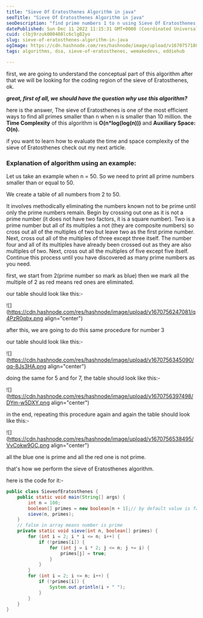```yaml
---
title: "Sieve Of Eratosthenes Algorithm in java"
seoTitle: "Sieve Of Eratosthenes Algorithm in java"
seoDescription: "find prime numbers 1 to n using Sieve Of Eratosthenes Algorithm in java. time complexity of this algorithm"
datePublished: Sun Dec 11 2022 11:15:31 GMT+0000 (Coordinated Universal Time)
cuid: clbj9rzuk000408lc6clg02yo
slug: sieve-of-eratosthenes-algorithm-in-java
ogImage: https://cdn.hashnode.com/res/hashnode/image/upload/v1670757188736/J7aQ5KWZU.png
tags: algorithms, dsa, sieve-of-eratosthenes, wemakedevs, eddiehub

---
```


first, we are going to understand the conceptual part of this algorithm after that we will be looking for the coding region of the sieve of Eratosthenes, ok.

***great, first of all, we should have the question why use this algorithm?***

here is the answer, The sieve of Eratosthenes is one of the most efficient ways to find all primes smaller than n when n is smaller than 10 million. the **Time Complexity** of this algorithm is **O(n\*log(log(n)))** and **Auxiliary Space: O(n).**

if you want to learn how to evaluate the time and space complexity of the sieve of Eratosthenes check out my next article.

### Explanation of algorithm using an example:

Let us take an example when n = 50. So we need to print all prime numbers smaller than or equal to 50.

We create a table of all numbers from 2 to 50.

It involves methodically eliminating the numbers known not to be prime until only the prime numbers remain. Begin by crossing out one as it is not a prime number (it does not have two factors, it is a square number). Two is a prime number but all of its multiples a not (they are composite numbers) so cross out all of the multiples of two but leave two as the first prime number. Next, cross out all of the multiples of three except three itself. The number four and all of its multiples have already been crossed out as they are also multiples of two. Next, cross out all the multiples of five except five itself. Continue this process until you have discovered as many prime numbers as you need.

first, we start from 2(prime number so mark as blue) then we mark all the multiple of 2 as red means red ones are eliminated.

our table should look like this:-

![](https://cdn.hashnode.com/res/hashnode/image/upload/v1670756247081/q4PzR0qbx.png align="center")

after this, we are going to do this same procedure for number 3

our table should look like this:-

![](https://cdn.hashnode.com/res/hashnode/image/upload/v1670756345090/qq-8Js3HA.png align="center")

doing the same for 5 and for 7, the table should look like this:-

![](https://cdn.hashnode.com/res/hashnode/image/upload/v1670756397498/DYm-w5DXY.png align="center")

in the end, repeating this procedure again and again the table should look like this:-

![](https://cdn.hashnode.com/res/hashnode/image/upload/v1670756538495/VvCokw9GC.png align="center")

all the blue one is prime and all the red one is not prime.

that's how we perform the sieve of Eratosthenes algorithm.

here is the code for it:-

```java
public class SieveofEratosthenes {
    public static void main(String[] args) {
        int n = 100;
        boolean[] primes = new boolean[n + 1];// by default value is false in bool array
        sieve(n, primes);
    }
    // false in array means number is prime
    private static void sieve(int n, boolean[] primes) {
        for (int i = 2; i * i <= n; i++) {
            if (!primes[i]) {
                for (int j = i * 2; j <= n; j += i) {
                    primes[j] = true;
                }
            }
        }
        for (int i = 2; i <= n; i++) {
            if (!primes[i]) {
                System.out.println(i + " ");
            }
        }
    }
}
```